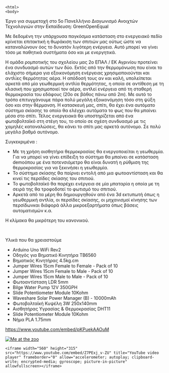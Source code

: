     <html>
    <body>

Έργο για συμμετοχή στο 5ο Πανελλήνιο Διαγωνισμό Ανοιχτών Τεχνολογιών στην Εκπαίδευση: GreenOpenEqual

Με δεδομένη την υπάρχουσα παγκόσμια κατάσταση στο ενεργειακό πεδίο κρίνεται επιτακτική η θωράκιση των σπιτιών μας ούτως ώστε να καταναλώνουν όος το δυνατόν λιγότερη ενέργεια. Αυτό μπορεί να γίνει τόσο με παθητικά συστήματα όσο και με ενεργητικά. 


Η ομάδα ρομποτικής του σχολείου μας 2ο ΕΠΑΛ / ΕΚ Αγρινίου προτείνει ένα συνδυασμό αυτών των δύο. Εκτός από την θερμομόνωση που είναι το ελάχιστο σήμερα για εξοικονόμηση ενέργειας χρησιμοποιούνται και αντλίες θερμότητας αέρα. Η απόδοσή τους αν και καλή, υπολείπεται αρκετά από μία γεωθερμική αντλία θερμότητας, η οποία σε αντίθεση με τη κλασική που χρησιμοποιεί τον αέρα, αντλεί ενέργεια από τη σταθερή θερμοκρασία του εδάφους (20ο σε βάθος πάνω από 2m). Με αυτό το τρόπο επιτυγχάνουμε πάρα πολύ μεγάλη εξοικονόμηση τόσο στη ψύξη όσο και στην θέρμανση. Η κατασκευή μας, σπίτι, θα έχει ένα αυτόματο σύστημα σκίασης το οποίο θα ελέγχει αυτόματα το φως που θα μπαίνει μέσα στο σπίτι. Τέλος ενεργειακά θα υποστηρίζεται από ένα φωτοβολταϊκό στη στέγη του, το οποίο σε σχέση συνδυασμό με τις χαμηλές καταναλώσεις, θα κάνει το σπίτι μας αρκετά αυτόνομο. Σε πολύ μεγάλο βαθμό αυτόνομο.

Συγκεκριμένα : <br>
<ul>
<li> Με τη χρήση αισθητήρα θερμοκρασίας θα ενεργοποιείται η γεωθερμία. Για να μπορεί να γίνει επίδειξη το σύστημα θα μπαίνει σε κατάσταση demoόπου με ένα ποτενσιόμετρο θα είναι δυνατή η ρύθμιση της θερμοκρασίας για να ξεκινήσει η γεωθερμία. 
<li> Το σύστημα σκίασης θα παίρνει εντολή από μια φωτοαντίσταση και θα κινεί τις περσίδες σκίασης του σπιτιού. 
<li> Το φωτοβολταϊκό θα παρέχει ενέργεια σε μία μπαταρία η οποία με τη σειρά της θα τροφοδοτεί το φωτισμό του σπιτιού. 
<li> Αρκετά από τα μέρη θα δημιουργηθούν από ένα 3d εκτυπωτή όπως η γεωθερμική αντλία, οι περσίδες σκίασης, οι μηχανισμοί κίνησης των περσίδωνκαι διάφορά άλλα μικροεξαρτήματα όπως βάσεις αυτοματισμών κ.α.
</ul>


<p>Η κλίμακα θα μικρότερη του κανονικού. 

 
<p>Υλικά που θα χρειαστούμε 

<ul>
<li>Arduino Uno WiFi Rev2
<li>Οδηγός για Βηματικό Κινητήρα TB6560
<li>Βηματικός Κινητήρας 4.5kg.cm
<li>Jumper Wires 15cm Female to Female - Pack of 10
<li>Jumper Wires 15cm Female to Male - Pack of 10
<li>Jumper Wires 15cm Male to Male - Pack of 10
<li>Φωτοαντίσταση LDR 5mm
<li>Bilge Water Pump 12V 350GPH
<li>Slide Potentiometer Module 10Kohm
<li>Waveshare Solar Power Manager (B) - 10000mAh
<li>Φωτοβολταϊκή Κυψέλη 3W 250x140mm
<li>Αισθητήρας Υγρασίας & Θερμοκρασίας DHT11
<li>Slide Potentiometer Module 10Kohm
<li>Νήμα PLA 1.75mm
</ul>

  
https://www.youtube.com/embed/pKPuekAAOuM
    
[![Me at the zoo](https://youtube-md.vercel.app/jNQXAC9IVRw/640/360)](https://www.youtube.com/watch?v=jNQXAC9IVRw)

    <iframe width="560" height="315" src="https://www.youtube.com/embed/Z7PExj_v-ZU" title="YouTube video player" frameborder="0" allow="accelerometer; autoplay; clipboard-write; encrypted-media; gyroscope; picture-in-picture" allowfullscreen></iframe> 
